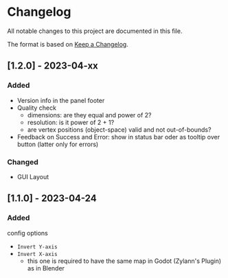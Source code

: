 # Changelog

All notable changes to this project are documented in this file.

The format is based on [Keep a Changelog](https://keepachangelog.com/en/1.0.0/).

## [1.2.0] - 2023-04-xx

### Added

* Version info in the panel footer
* Quality check
  * dimensions: are they equal and power of 2?
  * resolution: is it power of 2 + 1?
  * are vertex positions (object-space) valid and not out-of-bounds?
* Feedback on Success and Error: show in status bar oder as tooltip over button (latter only for errors)


### Changed

* GUI Layout


## [1.1.0] - 2023-04-24

### Added

config options
* `Invert Y-axis`
* `Invert X-axis`
  * this one is required to have the same map in Godot (Zylann's Plugin) as in Blender
